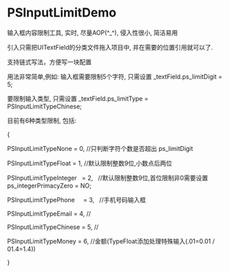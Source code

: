 # PSInputLimitDemo
输入框内容限制工具, 实时, 尽量AOP(^_^), 侵入性很小, 简洁易用

引入只需把UITextField的分类文件拖入项目中, 并在需要的位置引用就可以了.

支持链式写法，方便写一块配置

用法非常简单,例如: 
输入框需要限制5个字符, 只需设置 
_textField.ps_limitDigit = 5; 

要限制输入类型, 只需设置
_textField.ps_limitType = PSInputLimitTypeChinese;

目前有6种类型限制, 包括:

{

PSInputLimitTypeNone       = 0,    //只判断字符个数是否超出 ps_limitDigit

PSInputLimitTypeFloat      = 1,    //默认限制整数9位,小数点后两位

PSInputLimitTypeInteger    = 2,    //默认限制整数9位,首位限制非0需要设置 ps_integerPrimacyZero = NO;

PSInputLimitTypePhone      = 3,    //手机号码输入框

PSInputLimitTypeEmail      = 4,    //

PSInputLimitTypeChinese    = 5,    //

PSInputLimitTypeMoney      = 6,    //金额(TypeFloat添加处理特殊输入(.01=0.01 / 01.4=1.4))

}

